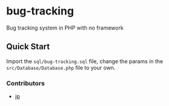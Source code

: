 # bug-tracking
Bug tracking system in PHP with no framework


## Quick Start
Import the `sql/bug-tracking.sql` file, change the params in the `src/Database/Database.php` file to your own.


### Contributors
- [jp](https://github.com/pj8912)
